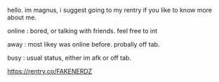 hello. im magnus, i suggest going to my rentry if you like to know more about me.

online : bored, or talking with friends. feel free to int 

away : most likey was online before. probally off tab.

busy : usual status, either im afk or off tab.

https://rentry.co/FAKENERDZ
<!---
FAKENERDZ/FAKENERDZ is a ✨ special ✨ repository because its `README.md` (this file) appears on your GitHub profile.
You can click the Preview link to take a look at your changes.
--->
